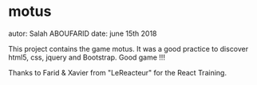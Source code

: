 # motus

autor: Salah ABOUFARID
date: june 15th 2018

This project contains the game motus.
It was a good practice to discover html5, css, jquery and Bootstrap.
Good game !!!

Thanks to Farid & Xavier from "LeReacteur" for the React Training.
